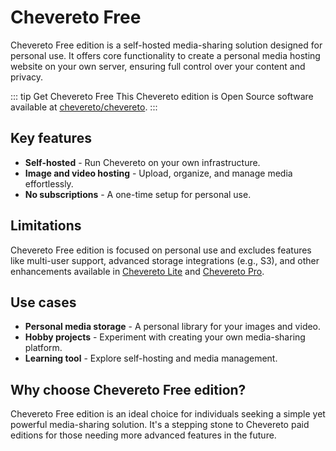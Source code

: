 # Chevereto Free

Chevereto Free edition is a self-hosted media-sharing solution designed for personal use. It offers core functionality to create a personal media hosting website on your own server, ensuring full control over your content and privacy.

::: tip Get Chevereto Free
This Chevereto edition is Open Source software available at [chevereto/chevereto](https://github.com/chevereto/chevereto).
:::

## Key features

* **Self-hosted** - Run Chevereto on your own infrastructure.
* **Image and video hosting** - Upload, organize, and manage media effortlessly.
* **No subscriptions** - A one-time setup for personal use.

## Limitations

Chevereto Free edition is focused on personal use and excludes features like multi-user support, advanced storage integrations (e.g., S3), and other enhancements available in [Chevereto Lite](./chevereto-lite.md) and [Chevereto Pro](./chevereto-pro.md).

## Use cases

* **Personal media storage** - A personal library for your images and video.
* **Hobby projects** - Experiment with creating your own media-sharing platform.
* **Learning tool** - Explore self-hosting and media management.

## Why choose Chevereto Free edition?

Chevereto Free edition is an ideal choice for individuals seeking a simple yet powerful media-sharing solution. It's a stepping stone to Chevereto paid editions for those needing more advanced features in the future.

